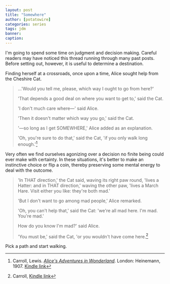 ```yaml
---
layout: post
title: "Somewhere"
author: [potatowire]
categories: series
tags: jdm 
banner: 
caption: 
---
```


I'm going to spend some time on judgment and decision making. Careful readers may have noticed this thread running through many past posts. Before setting out, however, it is useful to determine a destination.

Finding herself at a crossroads, once upon a time, Alice sought help from the Cheshire Cat.

> ...'Would you tell me, please, which way I ought to go from here?'
> 
> 'That depends a good deal on where you want to get to,' said the Cat.
> 
> 'I don't much care where—' said Alice.
> 
> 'Then it doesn't matter which way you go,' said the Cat.
> 
> '—so long as I get SOMEWHERE,' Alice added as an explanation.
> 
> 'Oh, you're sure to do that,' said the Cat, 'if you only walk long enough.'[^1]

Very often we find ourselves agonizing over a decision no finite being could ever make with certainty. In these situations, it's better to make an instinctive choice or flip a coin, thereby preserving some mental energy to deal with the outcome.

> 'In THAT direction,' the Cat said, waving its right paw round, 'lives a Hatter: and in THAT direction,' waving the other paw, 'lives a March Hare. Visit either you like: they're both mad.' 
> 
> 'But I don't want to go among mad people,' Alice remarked. 
> 
> 'Oh, you can't help that,' said the Cat: 'we're all mad here. I'm mad. You're mad.'
> 
> How do you know I'm mad?' said Alice.
> 
> 'You must be,' said the Cat, 'or you wouldn't have come here.[^2]

Pick a path and start walking.


[^1]:	Carroll, Lewis. [*Alice's Adventures in Wonderland*](https://www.amazon.com/Alices-Adventures-Wonderland-illustrated-Carroll-ebook/dp/B005LDC7IY/). London: Heinemann, 1907. [Kindle link][1]

[^2]:	Carroll, [Kindle link][2]

[1]:	http://a.co/cdyMaxw
[2]:	http://a.co/6ABaSGA
